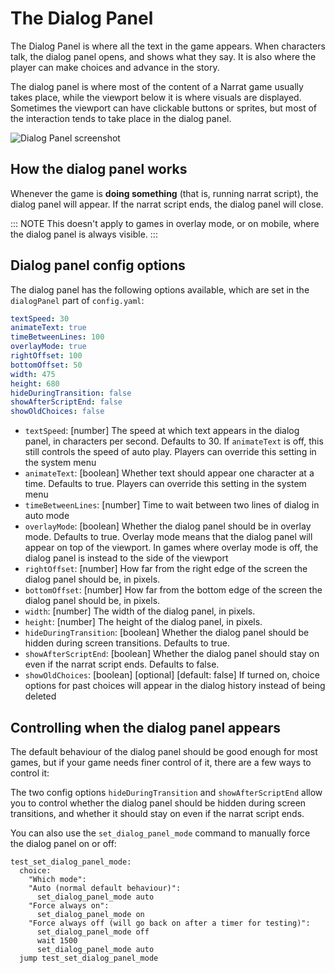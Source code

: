 # The Dialog Panel

The Dialog Panel is where all the text in the game appears. When characters talk, the dialog panel opens, and shows what they say. It is also where the player can make choices and advance in the story.

The dialog panel is where most of the content of a Narrat game usually takes place, while the viewport below it is where visuals are displayed. Sometimes the viewport can have clickable buttons or sprites, but most of the interaction tends to take place in the dialog panel.

![Dialog Panel screenshot](./dialog-panel/dialog-panel.png)

## How the dialog panel works

Whenever the game is **doing something** (that is, running narrat script), the dialog panel will appear. If the narrat script ends, the dialog panel will close.

::: NOTE
This doesn't apply to games in overlay mode, or on mobile, where the dialog panel is always visible.
:::

## Dialog panel config options

The dialog panel has the following options available, which are set in the `dialogPanel` part of `config.yaml`:

```yaml
textSpeed: 30
animateText: true
timeBetweenLines: 100
overlayMode: true
rightOffset: 100
bottomOffset: 50
width: 475
height: 680
hideDuringTransition: false
showAfterScriptEnd: false
showOldChoices: false
```

- `textSpeed`: [number] The speed at which text appears in the dialog panel, in characters per second. Defaults to 30. If `animateText` is off, this still controls the speed of auto play. Players can override this setting in the system menu
- `animateText`: [boolean] Whether text should appear one character at a time. Defaults to true. Players can override this setting in the system menu
- `timeBetweenLines`: [number] Time to wait between two lines of dialog in auto mode
- `overlayMode`: [boolean] Whether the dialog panel should be in overlay mode. Defaults to true. Overlay mode means that the dialog panel will appear on top of the viewport. In games where overlay mode is off, the dialog panel is instead to the side of the viewport
- `rightOffset`: [number] How far from the right edge of the screen the dialog panel should be, in pixels.
- `bottomOffset`: [number] How far from the bottom edge of the screen the dialog panel should be, in pixels.
- `width`: [number] The width of the dialog panel, in pixels.
- `height`: [number] The height of the dialog panel, in pixels.
- `hideDuringTransition`: [boolean] Whether the dialog panel should be hidden during screen transitions. Defaults to true.
- `showAfterScriptEnd`: [boolean] Whether the dialog panel should stay on even if the narrat script ends. Defaults to false.
- `showOldChoices`: [boolean] [optional] [default: false] If turned on, choice options for past choices will appear in the dialog history instead of being deleted

## Controlling when the dialog panel appears

The default behaviour of the dialog panel should be good enough for most games, but if your game needs finer control of it, there are a few ways to control it:

The two config options `hideDuringTransition` and `showAfterScriptEnd` allow you to control whether the dialog panel should be hidden during screen transitions, and whether it should stay on even if the narrat script ends.

You can also use the `set_dialog_panel_mode` command to manually force the dialog panel on or off:

```narrat
test_set_dialog_panel_mode:
  choice:
    "Which mode":
    "Auto (normal default behaviour)":
      set_dialog_panel_mode auto
    "Force always on":
      set_dialog_panel_mode on
    "Force always off (will go back on after a timer for testing)":
      set_dialog_panel_mode off
      wait 1500
      set_dialog_panel_mode auto
  jump test_set_dialog_panel_mode
```
